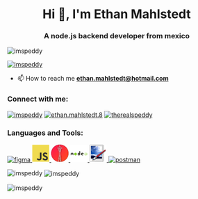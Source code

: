 <h1 align="center">Hi 👋, I'm Ethan Mahlstedt</h1>
<h3 align="center">A node.js backend developer from mexico</h3>

<p align="left"> <img src="https://komarev.com/ghpvc/?username=imspeddy&label=Profile%20views&color=0e75b6&style=flat" alt="imspeddy" /> </p>

<p align="left"> <a href="https://github.com/ryo-ma/github-profile-trophy"><img src="https://github-profile-trophy.vercel.app/?username=imspeddy" alt="imspeddy" /></a> </p>

- 📫 How to reach me **ethan.mahlstedt@hotmail.com**

<h3 align="left">Connect with me:</h3>
<p align="left">
<a href="https://twitter.com/imspeddy" target="blank"><img align="center" src="https://raw.githubusercontent.com/rahuldkjain/github-profile-readme-generator/master/src/images/icons/Social/twitter.svg" alt="imspeddy" height="30" width="40" /></a>
<a href="https://fb.com/ethan.mahlstedt.8" target="blank"><img align="center" src="https://raw.githubusercontent.com/rahuldkjain/github-profile-readme-generator/master/src/images/icons/Social/facebook.svg" alt="ethan.mahlstedt.8" height="30" width="40" /></a>
<a href="https://instagram.com/therealspeddy" target="blank"><img align="center" src="https://raw.githubusercontent.com/rahuldkjain/github-profile-readme-generator/master/src/images/icons/Social/instagram.svg" alt="therealspeddy" height="30" width="40" /></a>
</p>

<h3 align="left">Languages and Tools:</h3>
<p align="left"> <a href="https://www.figma.com/" target="_blank" rel="noreferrer"> <img src="https://www.vectorlogo.zone/logos/figma/figma-icon.svg" alt="figma" width="40" height="40"/> </a> <a href="https://developer.mozilla.org/en-US/docs/Web/JavaScript" target="_blank" rel="noreferrer"> <img src="https://raw.githubusercontent.com/devicons/devicon/master/icons/javascript/javascript-original.svg" alt="javascript" width="40" height="40"/> </a> <a href="https://github.com/NeedleOrg/NeedleDB" target="_blank" rel="noreferrer"> <img src="https://raw.githubusercontent.com/ImSpeddy/ImSpeddy/main/res/needledbround.png" alt="NeedleDB" width="40" height="40"/> </a> <a href="https://nodejs.org" target="_blank" rel="noreferrer"> <img src="https://raw.githubusercontent.com/devicons/devicon/master/icons/nodejs/nodejs-original-wordmark.svg" alt="nodejs" width="40" height="40"/> </a> <a href="https://www.getpaint.net/" target="_blank" rel="noreferrer"> <img src="https://raw.githubusercontent.com/ImSpeddy/ImSpeddy/main/res/pdn.png" alt="paint.net" width="40" height="40"/> </a> <a href="https://postman.com" target="_blank" rel="noreferrer"> <img src="https://www.vectorlogo.zone/logos/getpostman/getpostman-icon.svg" alt="postman" width="40" height="40"/> </a> </p>

<p><img align="left" src="https://github-readme-stats.vercel.app/api/top-langs?username=imspeddy&show_icons=true&locale=en&layout=compact" alt="imspeddy" /></p>

<p>&nbsp;<img align="center" src="https://github-readme-stats.vercel.app/api?username=imspeddy&show_icons=true&locale=en" alt="imspeddy" /></p>

<p><img align="center" src="https://github-readme-streak-stats.herokuapp.com/?user=imspeddy&" alt="imspeddy" /></p>
